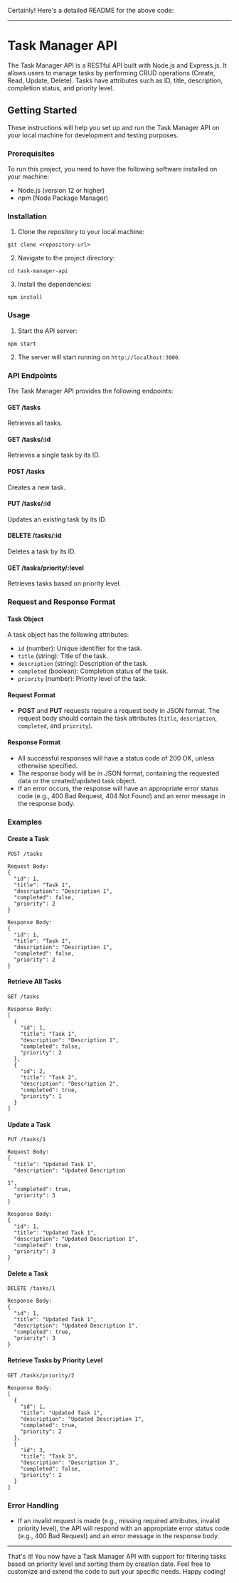 Certainly! Here's a detailed README for the above code:

---

# Task Manager API

The Task Manager API is a RESTful API built with Node.js and Express.js. It allows users to manage tasks by performing CRUD operations (Create, Read, Update, Delete). Tasks have attributes such as ID, title, description, completion status, and priority level.

## Getting Started

These instructions will help you set up and run the Task Manager API on your local machine for development and testing purposes.

### Prerequisites

To run this project, you need to have the following software installed on your machine:

- Node.js (version 12 or higher)
- npm (Node Package Manager)

### Installation

1. Clone the repository to your local machine:

```
git clone <repository-url>
```

2. Navigate to the project directory:

```
cd task-manager-api
```

3. Install the dependencies:

```
npm install
```

### Usage

1. Start the API server:

```
npm start
```

2. The server will start running on `http://localhost:3000`.

### API Endpoints

The Task Manager API provides the following endpoints:

#### GET /tasks

Retrieves all tasks.

#### GET /tasks/:id

Retrieves a single task by its ID.

#### POST /tasks

Creates a new task.

#### PUT /tasks/:id

Updates an existing task by its ID.

#### DELETE /tasks/:id

Deletes a task by its ID.

#### GET /tasks/priority/:level

Retrieves tasks based on priority level.

### Request and Response Format

#### Task Object

A task object has the following attributes:

- `id` (number): Unique identifier for the task.
- `title` (string): Title of the task.
- `description` (string): Description of the task.
- `completed` (boolean): Completion status of the task.
- `priority` (number): Priority level of the task.

#### Request Format

- **POST** and **PUT** requests require a request body in JSON format. The request body should contain the task attributes (`title`, `description`, `completed`, and `priority`).

#### Response Format

- All successful responses will have a status code of 200 OK, unless otherwise specified.
- The response body will be in JSON format, containing the requested data or the created/updated task object.
- If an error occurs, the response will have an appropriate error status code (e.g., 400 Bad Request, 404 Not Found) and an error message in the response body.

### Examples

#### Create a Task

```
POST /tasks

Request Body:
{
  "id": 1,
  "title": "Task 1",
  "description": "Description 1",
  "completed": false,
  "priority": 2
}

Response Body:
{
  "id": 1,
  "title": "Task 1",
  "description": "Description 1",
  "completed": false,
  "priority": 2
}
```

#### Retrieve All Tasks

```
GET /tasks

Response Body:
[
  {
    "id": 1,
    "title": "Task 1",
    "description": "Description 1",
    "completed": false,
    "priority": 2
  },
  {
    "id": 2,
    "title": "Task 2",
    "description": "Description 2",
    "completed": true,
    "priority": 1
  }
]
```

#### Update a Task

```
PUT /tasks/1

Request Body:
{
  "title": "Updated Task 1",
  "description": "Updated Description 

1",
  "completed": true,
  "priority": 3
}

Response Body:
{
  "id": 1,
  "title": "Updated Task 1",
  "description": "Updated Description 1",
  "completed": true,
  "priority": 3
}
```

#### Delete a Task

```
DELETE /tasks/1

Response Body:
{
  "id": 1,
  "title": "Updated Task 1",
  "description": "Updated Description 1",
  "completed": true,
  "priority": 3
}
```

#### Retrieve Tasks by Priority Level

```
GET /tasks/priority/2

Response Body:
[
  {
    "id": 1,
    "title": "Updated Task 1",
    "description": "Updated Description 1",
    "completed": true,
    "priority": 2
  },
  {
    "id": 3,
    "title": "Task 3",
    "description": "Description 3",
    "completed": false,
    "priority": 2
  }
]
```

### Error Handling

- If an invalid request is made (e.g., missing required attributes, invalid priority level), the API will respond with an appropriate error status code (e.g., 400 Bad Request) and an error message in the response body.

---

That's it! You now have a Task Manager API with support for filtering tasks based on priority level and sorting them by creation date. Feel free to customize and extend the code to suit your specific needs. Happy coding!
